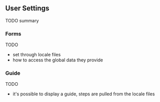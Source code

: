 ## User Settings

TODO summary



### Forms

TODO

* set through locale files
* how to access the global data they provide



### Guide

TODO

* it's possible to display a guide, steps are pulled from the locale files
